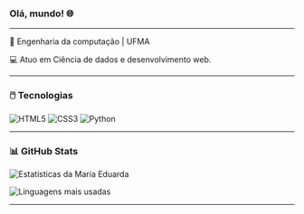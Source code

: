 ### Olá, mundo! 🌐

----

📖 Engenharia da computação | UFMA 

💻 Atuo em Ciência de dados e desenvolvimento web.

---

### 🖱️ Tecnologias
![HTML5](https://img.shields.io/badge/HTML5-E34F26?style=for-the-badge&logo=html5&logoColor=fff)
![CSS3](https://img.shields.io/badge/CSS3-1572B6?style=for-the-badge&logo=css3&logoColor=fff)
![Python](https://img.shields.io/badge/Python-3776AB?style=for-the-badge&logo=python&logoColor=fff)

---

### 📊 GitHub Stats

![Estatísticas da Maria Eduarda](https://github-readme-stats.vercel.app/api?username=mariaeduardapereiralima&show_icons=true&theme=calm&hide_title=true)

![Linguagens mais usadas](https://github-readme-stats.vercel.app/api/top-langs/?username=mariaeduardapereiralima&layout=compact&theme=calm)

---

